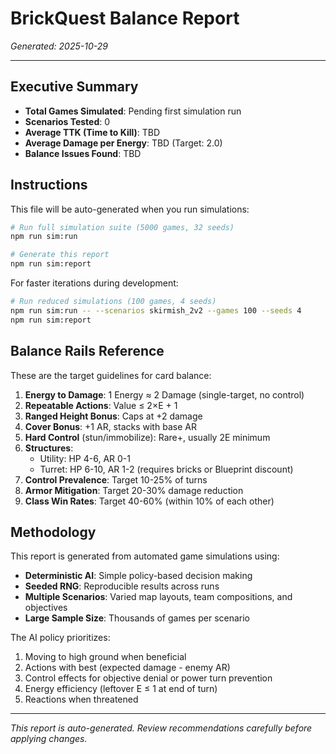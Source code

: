 # BrickQuest Balance Report

*Generated: 2025-10-29*

---

## Executive Summary

- **Total Games Simulated**: Pending first simulation run
- **Scenarios Tested**: 0
- **Average TTK (Time to Kill)**: TBD
- **Average Damage per Energy**: TBD (Target: 2.0)
- **Balance Issues Found**: TBD

## Instructions

This file will be auto-generated when you run simulations:

```bash
# Run full simulation suite (5000 games, 32 seeds)
npm run sim:run

# Generate this report
npm run sim:report
```

For faster iterations during development:

```bash
# Run reduced simulations (100 games, 4 seeds)
npm run sim:run -- --scenarios skirmish_2v2 --games 100 --seeds 4
npm run sim:report
```

## Balance Rails Reference

These are the target guidelines for card balance:

1. **Energy to Damage**: 1 Energy ≈ 2 Damage (single-target, no control)
2. **Repeatable Actions**: Value ≤ 2×E + 1
3. **Ranged Height Bonus**: Caps at +2 damage
4. **Cover Bonus**: +1 AR, stacks with base AR
5. **Hard Control** (stun/immobilize): Rare+, usually 2E minimum
6. **Structures**:
   - Utility: HP 4-6, AR 0-1
   - Turret: HP 6-10, AR 1-2 (requires bricks or Blueprint discount)
7. **Control Prevalence**: Target 10-25% of turns
8. **Armor Mitigation**: Target 20-30% damage reduction
9. **Class Win Rates**: Target 40-60% (within 10% of each other)

## Methodology

This report is generated from automated game simulations using:

- **Deterministic AI**: Simple policy-based decision making
- **Seeded RNG**: Reproducible results across runs
- **Multiple Scenarios**: Varied map layouts, team compositions, and objectives
- **Large Sample Size**: Thousands of games per scenario

The AI policy prioritizes:
1. Moving to high ground when beneficial
2. Actions with best (expected damage - enemy AR)
3. Control effects for objective denial or power turn prevention
4. Energy efficiency (leftover E ≤ 1 at end of turn)
5. Reactions when threatened

---

*This report is auto-generated. Review recommendations carefully before applying changes.*

